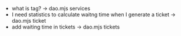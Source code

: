 


- what is tag? -> dao.mjs services
- I need statistics to calculate waitng time when I generate a ticket -> dao.mjs ticket
- add waiting time in tickets -> dao.mjs tickets